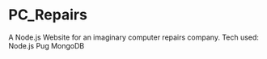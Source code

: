 # PC_Repairs
A Node.js Website for an imaginary computer repairs company.
Tech used:
  Node.js
  Pug
  MongoDB
